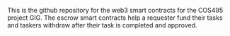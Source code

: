 This is the github repository for the web3 smart contracts for the COS495 project GIG.
The escrow smart contracts help a requester fund their tasks and taskers
withdraw after their task is completed and approved.
